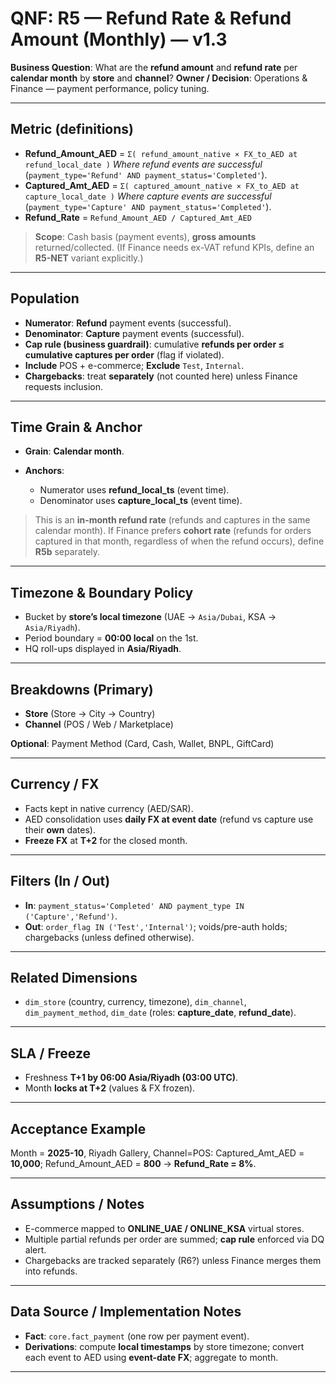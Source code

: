 # QNF: R5 — Refund Rate & Refund Amount (Monthly) — v1.3

**Business Question**: 
What are the **refund amount** and **refund rate** per **calendar month** by **store** and **channel**?
**Owner / Decision**: Operations & Finance — payment performance, policy tuning.

---

## Metric (definitions)

* **Refund_Amount_AED** = `Σ( refund_amount_native × FX_to_AED at refund_local_date )`
  *Where refund events are successful* (`payment_type='Refund' AND payment_status='Completed'`).
* **Captured_Amt_AED** = `Σ( captured_amount_native × FX_to_AED at capture_local_date )`
  *Where capture events are successful* (`payment_type='Capture' AND payment_status='Completed'`).
* **Refund_Rate** = `Refund_Amount_AED / Captured_Amt_AED`

> **Scope**: Cash basis (payment events), **gross amounts** returned/collected.
> (If Finance needs ex-VAT refund KPIs, define an **R5-NET** variant explicitly.)

---

## Population

* **Numerator**: **Refund** payment events (successful).
* **Denominator**: **Capture** payment events (successful).
* **Cap rule (business guardrail)**: cumulative **refunds per order ≤ cumulative captures per order** (flag if violated).
* **Include** POS + e-commerce; **Exclude** `Test`, `Internal`.
* **Chargebacks**: treat **separately** (not counted here) unless Finance requests inclusion.

---

## Time Grain & Anchor

* **Grain**: **Calendar month**.
* **Anchors**:

  * Numerator uses **refund_local_ts** (event time).
  * Denominator uses **capture_local_ts** (event time).

> This is an **in-month refund rate** (refunds and captures in the same calendar month).
> If Finance prefers **cohort rate** (refunds for orders captured in that month, regardless of when the refund occurs), define **R5b** separately.

---

## Timezone & Boundary Policy

* Bucket by **store’s local timezone** (UAE → `Asia/Dubai`, KSA → `Asia/Riyadh`).
* Period boundary = **00:00 local** on the 1st.
* HQ roll-ups displayed in **Asia/Riyadh**.

---

## Breakdowns (Primary)

* **Store** (Store → City → Country)
* **Channel** (POS / Web / Marketplace)

**Optional**: Payment Method (Card, Cash, Wallet, BNPL, GiftCard)

---

## Currency / FX

* Facts kept in native currency (AED/SAR).
* AED consolidation uses **daily FX at event date** (refund vs capture use their **own** dates).
* **Freeze FX** at **T+2** for the closed month.

---

## Filters (In / Out)

* **In**: `payment_status='Completed' AND payment_type IN ('Capture','Refund')`.
* **Out**: `order_flag IN ('Test','Internal')`; voids/pre-auth holds; chargebacks (unless defined otherwise).

---

## Related Dimensions

* `dim_store` (country, currency, timezone), `dim_channel`, `dim_payment_method`, `dim_date` (roles: **capture_date**, **refund_date**).

---

## SLA / Freeze

* Freshness **T+1 by 06:00 Asia/Riyadh (03:00 UTC)**.
* Month **locks at T+2** (values & FX frozen).

---

## Acceptance Example

Month = **2025-10**, Riyadh Gallery, Channel=POS:
Captured_Amt_AED = **10,000**; Refund_Amount_AED = **800** → **Refund_Rate = 8%**.

---

## Assumptions / Notes

* E-commerce mapped to **ONLINE_UAE / ONLINE_KSA** virtual stores.
* Multiple partial refunds per order are summed; **cap rule** enforced via DQ alert.
* Chargebacks are tracked separately (R6?) unless Finance merges them into refunds.

---

## Data Source / Implementation Notes

* **Fact**: `core.fact_payment` (one row per payment event).
* **Derivations**: compute **local timestamps** by store timezone; convert each event to AED using **event-date FX**; aggregate to month.

---